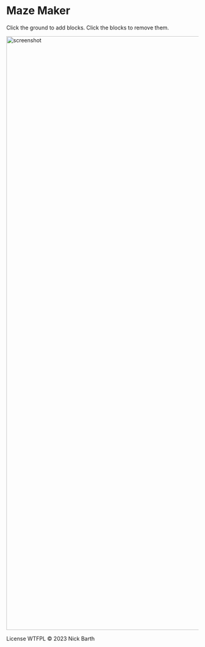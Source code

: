 # Maze Maker

Click the ground to add blocks. Click the blocks to remove them.

<img width="1552" alt="screenshot" src="https://github.com/nickbarth/maze-maker/assets/489965/4dd0f4dd-84a0-4937-b5c9-9d339becd6f9">

License
WTFPL © 2023 Nick Barth
